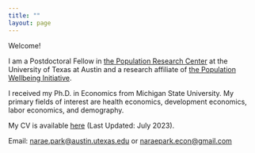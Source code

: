 ```yaml
---
title: ""
layout: page
---
```


Welcome! 

I am a Postdoctoral Fellow in [the Population Research Center](https://liberalarts.utexas.edu/prc/) at the University of Texas at Austin and a research affiliate of [the Population Wellbeing Initiative](https://sites.utexas.edu/pwi/). 

I received my Ph.D. in Economics from Michigan State University. My primary fields of interest are health economics, development economics, labor economics, and demography. 

My CV is available [here](assets/cv/cv_parkn.pdf) (Last Updated: July 2023).

Email: [narae.park@austin.utexas.edu](mailto:narae.park@austin.utexas.edu) or [naraepark.econ@gmail.com](mailto:naraepark.econ@gmail.com)

